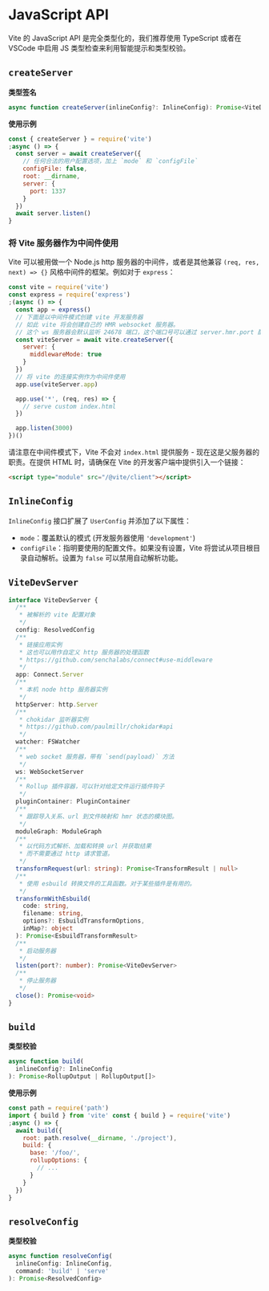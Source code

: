 # JavaScript API

Vite 的 JavaScript API 是完全类型化的，我们推荐使用 TypeScript 或者在 VSCode 中启用 JS 类型检查来利用智能提示和类型校验。

## `createServer`

**类型签名**

```ts
async function createServer(inlineConfig?: InlineConfig): Promise<ViteDevServer>
```

**使用示例**

```js
const { createServer } = require('vite')
;async () => {
  const server = await createServer({
    // 任何合法的用户配置选项，加上 `mode` 和 `configFile`
    configFile: false,
    root: __dirname,
    server: {
      port: 1337
    }
  })
  await server.listen()
}
```

### 将 Vite 服务器作为中间件使用

Vite 可以被用做一个 Node.js http 服务器的中间件，或者是其他兼容 `(req, res, next) => {}` 风格中间件的框架。例如对于 `express`：

```js
const vite = require('vite')
const express = require('express')
;(async () => {
  const app = express()
  // 下面是以中间件模式创建 vite 开发服务器
  // 如此 vite 将会创建自己的 HMR websocket 服务器。
  // 这个 ws 服务器会默认监听 24678 端口，这个端口号可以通过 server.hmr.port 配置
  const viteServer = await vite.createServer({
    server: {
      middlewareMode: true
    }
  })
  // 将 vite 的连接实例作为中间件使用
  app.use(viteServer.app)

  app.use('*', (req, res) => {
    // serve custom index.html
  })

  app.listen(3000)
})()
```

请注意在中间件模式下，Vite 不会对 `index.html` 提供服务 - 现在这是父服务器的职责。在提供 HTML 时，请确保在 Vite 的开发客户端中提供引入一个链接：

```html
<script type="module" src="/@vite/client"></script>
```

## `InlineConfig`

`InlineConfig` 接口扩展了 `UserConfig` 并添加了以下属性：

- `mode`：覆盖默认的模式 (开发服务器使用 `'development'`)
- `configFile`：指明要使用的配置文件。如果没有设置，Vite 将尝试从项目根目录自动解析。设置为 `false` 可以禁用自动解析功能。

## `ViteDevServer`

```ts
interface ViteDevServer {
  /**
   * 被解析的 vite 配置对象
   */
  config: ResolvedConfig
  /**
   * 链接应用实例
   * 这也可以用作自定义 http 服务器的处理函数
   * https://github.com/senchalabs/connect#use-middleware
   */
  app: Connect.Server
  /**
   * 本机 node http 服务器实例
   */
  httpServer: http.Server
  /**
   * chokidar 监听器实例
   * https://github.com/paulmillr/chokidar#api
   */
  watcher: FSWatcher
  /**
   * web socket 服务器，带有 `send(payload)` 方法
   */
  ws: WebSocketServer
  /**
   * Rollup 插件容器，可以针对给定文件运行插件钩子
   */
  pluginContainer: PluginContainer
  /**
   * 跟踪导入关系、url 到文件映射和 hmr 状态的模块图。
   */
  moduleGraph: ModuleGraph
  /**
   * 以代码方式解析、加载和转换 url 并获取结果
   * 而不需要通过 http 请求管道。
   */
  transformRequest(url: string): Promise<TransformResult | null>
  /**
   * 使用 esbuild 转换文件的工具函数。对于某些插件是有用的。
   */
  transformWithEsbuild(
    code: string,
    filename: string,
    options?: EsbuildTransformOptions,
    inMap?: object
  ): Promise<EsbuildTransformResult>
  /**
   * 启动服务器
   */
  listen(port?: number): Promise<ViteDevServer>
  /**
   * 停止服务器
   */
  close(): Promise<void>
}
```

## `build`

**类型校验**

```ts
async function build(
  inlineConfig?: InlineConfig
): Promise<RollupOutput | RollupOutput[]>
```

**使用示例**

```js
const path = require('path')
import { build } from 'vite' const { build } = require('vite')
;async () => {
  await build({
    root: path.resolve(__dirname, './project'),
    build: {
      base: '/foo/',
      rollupOptions: {
        // ...
      }
    }
  })
}
```

## `resolveConfig`

**类型校验**

```ts
async function resolveConfig(
  inlineConfig: InlineConfig,
  command: 'build' | 'serve'
): Promise<ResolvedConfig>
```
